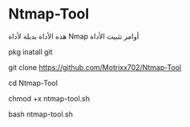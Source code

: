 # Ntmap-Tool


هذه الأداة بديلة لأداة Nmap أوامر تثبيت الأداة


pkg inatall git 



git clone https://github.com/Motrixx702/Ntmap-Tool


cd Ntmap-Tool


chmod +x ntmap-tool.sh



bash ntmap-tool.sh

